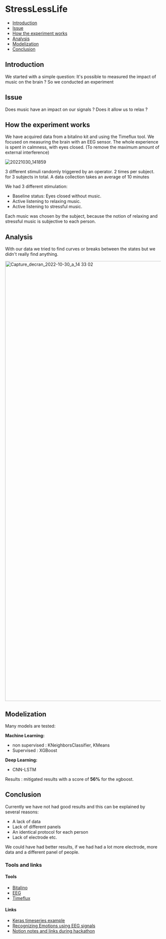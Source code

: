# StressLessLife

- [Introduction](#introduction)
- [Issue](#issue)
- [How the experiment works](#how-the-experiment-works)
- [Analysis](#analysis)
- [Modelization](#modelization)
- [Conclusion](#conclusion)

## Introduction

We started with a simple question: It's possible to measured the impact of music on the brain ?
So we conducted an experiment

## Issue

Does music have an impact on our signals ?
Does it allow us to relax ?


## How the experiment works

We have acquired data from a bitalino kit and using the Timeflux tool. We focused on measuring the brain with an EEG sensor.
The whole experience is spent in calmness, with eyes closed. (To remove the maximum amount of external interference)

![20221030_141859](https://user-images.githubusercontent.com/28403617/199126599-168464dd-cccb-4068-a5f3-7f95b2a1794d.jpg)

3 different stimuli randomly triggered by an operator. 2 times per subject. for 3 subjects in total.
A data collection takes an average of 10 minutes

We had 3 different stimulation:

- Baseline status: Eyes closed without music.
- Active listening to relaxing music.
- Active listening to stressful music.

Each music was chosen by the subject, because the notion of relaxing and stressful music is subjective to each person.

## Analysis

With our data we tried to find curves or breaks between the states but we didn't really find anything.

<img width="1423" alt="Capture_decran_2022-10-30_a_14 33 02" src="https://user-images.githubusercontent.com/28403617/199126736-2a4e1a92-012c-41e4-b632-f04858636023.png">



## Modelization

Many models are tested:

<strong>Machine Learning:</strong>
- non supervised : KNeighborsClassifier, KMeans
- Supervised : XGBoost

<strong>Deep Learning:</strong>
- CNN-LSTM

Results : mitigated results with a score of <strong>56%</strong> for the xgboost.


## Conclusion

Currently we have not had good results and this can be explained by several reasons:
- A lack of data
- Lack of different panels
- An identical protocol for each person
- Lack of electrode etc.


We could have had better results, if we had had a lot more electrode, more data and a different panel of people.


### Tools and links

#### Tools
- [Bitalino](https://www.pluxbiosignals.com/collections/bitalino)
- [EEG](https://www.pluxbiosignals.com/products/electroencephalography-eeg)
- [Timeflux](https://timeflux.io/)


#### Links

- [Keras timeseries example](https://keras.io/examples/timeseries/timeseries_weather_forecasting/)
- [Recognizing Emotions using EEG signals](https://www.researchgate.net/publication/343250071_Recognizing_Emotions_Evoked_by_Music_using_CNN-LSTM_Networks_on_EEG_signals)
- [Notion notes and links during hackathon](https://beneficial-thunbergia-ab4.notion.site/NTX-2022-0b305223dfeb412d980c049caf880097)
